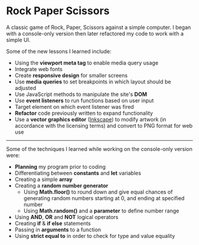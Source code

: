 # Rock Paper Scissors

A classic game of Rock, Paper, Scissors against a simple computer. I began with a console-only version then later refactored my code to work with a simple UI.

Some of the new lessons I learned include:
* Using the **viewport meta tag** to enable media query usage
* Integrate web fonts
* Create **responsive design** for smaller screens
* Use **media queries** to set breakpoints in which layout should be adjusted
* Use JavaScript methods to manipulate the site's **DOM**
* Use **event listeners** to run functions based on user input
* Target element on which event listener was fired
* **Refactor** code previously written to expand functionality
* Use a **vector graphics editor** ([Inkscape](https://inkscape.org/)) to modify artwork (in accordance with the licensing terms) and convert to PNG format for web use
___
Some of the techniques I learned while working on the console-only version were:

* **Planning** my program prior to coding
* Differentiating between **constants** and **let** variables
* Creating a simple **array**
* Creating a **random number generator** 
  * Using **Math.floor()** to round down and give equal chances of generating random numbers starting at 0, and ending at specified number
  * Using **Math.random()** and a **parameter** to define number range
* Using **AND**, **OR** and **NOT** logical operators
* Creating **if** & **if else** statements
* Passing in **arguments** to a function
* Using **strict equal to** in order to check for type and value equality